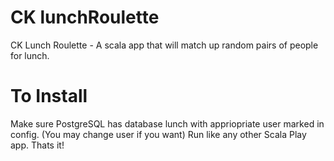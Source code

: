 # CK lunchRoulette
CK Lunch Roulette - A scala app that will match up random pairs of people for lunch.

# To Install
Make sure PostgreSQL has database lunch with appriopriate user marked in config. (You may change user if you want)
Run like any other Scala Play app.
Thats it!